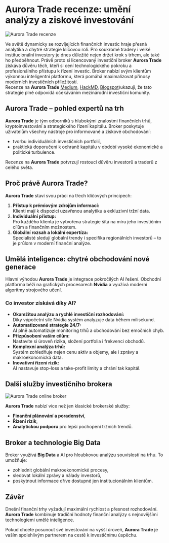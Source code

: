 # Aurora Trade recenze: umění analýzy a ziskové investování
![Aurora Trade recenze](https://github.com/user-attachments/assets/5bd491eb-5b93-427f-ae11-068be624165c)


Ve světě dynamicky se rozvíjejících finančních investic hraje přesná analytika a chytré strategie klíčovou roli. Pro soukromé tradery i velké institucionální investory je dnes důležité nejen držet krok s trhem, ale také ho předběhnout. Právě proto si licencovaný investiční broker **Aurora Trade** získává důvěru těch, kteří si cení technologického pokroku a profesionálního přístupu k řízení investic. Broker nabízí svým klientům výkonnou inteligentní platformu, která pomáhá maximalizovat přínosy moderních investičních příležitostí.  
Recenze na **Aurora Trade**  [Medium](https://medium.com/@izmailovaelena901/aurora-trade-recenze-spolehliv%C3%BD-pr%C5%AFvodce-ve-sv%C4%9Bt%C4%9B-financ%C3%AD-a-investic-39fac2d0e236), [HackMD](https://hackmd.io/@AuroraTrade/Skv1HAqhJe), [Blogspot](https://aurora-trade.blogspot.com/2025/03/aurora-trade-recenze-certifikovany.html))ukazují, že tato strategie plně odpovídá očekáváním mezinárodní investiční komunity.

## Aurora Trade – pohled expertů na trh

**Aurora Trade** je tým odborníků s hlubokými znalostmi finančních trhů, kryptoinvestování a strategického řízení kapitálu. Broker poskytuje uživatelům všechny nástroje pro informované a ziskové obchodování:
- tvorbu individuálních investičních portfolií,
- praktická doporučení k ochraně kapitálu v období vysoké ekonomické a politické turbulence.

Recenze na **Aurora Trade** potvrzují rostoucí důvěru investorů a traderů z celého světa.

## Proč právě Aurora Trade?

**Aurora Trade** staví svou práci na třech klíčových principech:
1. **Přístup k prémiovým zdrojům informací:**  
   Klienti mají k dispozici uzavřenou analytiku a exkluzivní tržní data.
2. **Individuální přístup:**  
   Pro každého klienta je vytvořena strategie šitá na míru jeho investičním cílům a finančním možnostem.
3. **Globální rozsah a lokální expertíza:**  
   Specialisté sledují globální trendy i specifika regionálních investorů – to je průlom v moderní finanční analýze.

## Umělá inteligence: chytré obchodování nové generace

Hlavní výhodou **Aurora Trade** je integrace pokročilých AI řešení. Obchodní platforma běží na grafických procesorech **Nvidia** a využívá moderní algoritmy strojového učení.

### Co investor získává díky AI?
- **Okamžitou analýzu a rychlé investiční rozhodování:**  
  Díky výpočetní síle Nvidia systém analyzuje data během milisekund.
- **Automatizované strategie 24/7:**  
  AI plně automatizuje monitoring trhů a obchodování bez emočních chyb.
- **Přizpůsobení vašim cílům:**  
  Nastavíte si úroveň rizika, složení portfolia i frekvenci obchodů.
- **Komplexní analýza trhů:**  
  Systém zohledňuje nejen cenu aktiv a objemy, ale i zprávy a makroekonomická data.
- **Inovativní řízení rizik:**  
  AI nastavuje stop-loss a take-profit limity a chrání tak kapitál.

## Další služby investičního brokera
![Aurora Trade online broker](https://github.com/user-attachments/assets/96116eab-47bd-4687-89c0-a7ad8cd106c2)


**Aurora Trade** nabízí více než jen klasické brokerské služby:
- **Finanční plánování a poradenství**,  
- **Řízení rizik**,  
- **Analytickou podporu** pro lepší pochopení tržních trendů.

## Broker a technologie Big Data

Broker využívá **Big Data** a AI pro hloubkovou analýzu souvislostí na trhu. To umožňuje:
- zohlednit globální makroekonomické procesy,
- sledovat lokální zprávy a nálady investorů,
- poskytnout informace dříve dostupné jen institucionálním klientům.

## Závěr

Dnešní finanční trhy vyžadují maximální rychlost a přesnost rozhodování. **Aurora Trade** kombinuje tradiční hodnoty finanční analýzy s nejnovějšími technologiemi umělé inteligence.

Pokud chcete posunout své investování na vyšší úroveň, **Aurora Trade** je vaším spolehlivým partnerem na cestě k investičnímu úspěchu.
